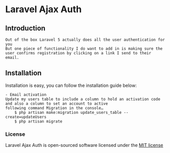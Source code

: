 # Laravel Ajax Auth

## Introduction
	Out of the box Laravel 5 actually does all the user authentication for you
	But one piece of functionality I do want to add in is making sure the user confirms registration by clicking on a link I send to their email.


## Installation

Installation is easy, you can follow the installation guide below:

	- Email activation
	Update my users table to include a column to hold an activation code and also a column to set an account to active
	following command Migration in the console…
    	$ php artisan make:migration update_users_table --create=updateUsers
    	$ php artisan migrate

### License

Laravel Ajax Auth is open-sourced software licensed under the [MIT license](http://opensource.org/licenses/MIT)
